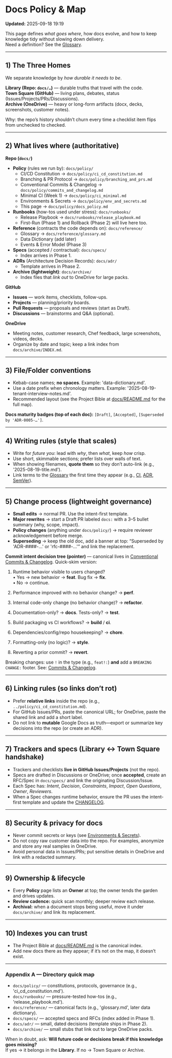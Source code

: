 # Docs Policy & Map
**Updated:** 2025-09-18 19:19

This page defines *what goes where*, how docs evolve, and how to keep knowledge tidy without slowing down delivery.  
Need a definition? See the [Glossary](../reference/glossary.md).

---

## 1) The Three Homes
We separate knowledge by *how durable it needs to be*.

**Library (Repo: `docs/…`)** — durable truths that travel with the code.  
**Town Square (GitHub)** — living plans, debates, status (Issues/Projects/PRs/Discussions).  
**Archive (OneDrive)** — heavy or long-form artifacts (docx, decks, screenshots, customer notes).

Why: the repo’s history shouldn’t churn every time a checklist item flips from unchecked to checked.

---

## 2) What lives where (authoritative)
**Repo (`docs/`)**
- **Policy** (rules we run by): `docs/policy/`
  - CI/CD Constitution → `docs/policy/ci_cd_constitution.md`
  - Branching & PR Protocol → `docs/policy/branching_and_prs.md`
  - Conventional Commits & Changelog → `docs/policy/commits_and_changelog.md`
  - Minimal CI (Week 1) → `docs/policy/ci_minimal.md`
  - Environments & Secrets → `docs/policy/env_and_secrets.md`
  - This page → `docs/policy/docs_policy.md`
- **Runbooks** (how-tos used under stress): `docs/runbooks/`
  - Release Playbook → `docs/runbooks/release_playbook.md`
  - First-Run (Phase 1) and Rollback (Phase 2) will live here too.
- **Reference** (contracts the code depends on): `docs/reference/`
  - Glossary → `docs/reference/glossary.md`
  - Data Dictionary (add later)
  - Events & Error Model (Phase 3)
- **Specs** (accepted / contractual): `docs/specs/`
  - Index arrives in Phase 1.
- **ADRs** (Architecture Decision Records): `docs/adr/`
  - Template arrives in Phase 2.
- **Archive (lightweight)**: `docs/archive/`
  - Index files that *link out* to OneDrive for large packs.

**GitHub**
- **Issues** — work items, checklists, follow-ups.  
- **Projects** — planning/priority boards.  
- **Pull Requests** — proposals and reviews (start as Draft).  
- **Discussions** — brainstorms and Q&A (optional).

**OneDrive**
- Meeting notes, customer research, Chef feedback, large screenshots, videos, decks.  
- Organize by date and topic; keep a link index from `docs/archive/INDEX.md`.

---

## 3) File/Folder conventions
- Kebab-case names; **no spaces**. Example: 'data-dictionary.md'.  
- Use a date prefix when chronology matters. Example: '2025-08-19-tenant-interview-notes.md'.  
- Recommended layout (see the Project Bible at [docs/README.md](../README.md) for the full map).

**Docs maturity badges (top of each doc):** `[Draft]`, `[Accepted]`, `[Superseded by 'ADR-0005-…']`.

---

## 4) Writing rules (style that scales)
- Write for *future you*: lead with *why*, then *what*, keep *how* crisp.  
- Use short, skimmable sections; prefer lists over walls of text.  
- When showing filenames, **quote them** so they don’t auto-link (e.g., '2025-08-19-title.md').  
- Link terms to the [Glossary](../reference/glossary.md) the first time they appear (e.g., [CI](../reference/glossary.md#ci-continuous-integration), [ADR](../reference/glossary.md#adr-architecture-decision-record), [SemVer](../reference/glossary.md#semver-semantic-versioning)).

---

## 5) Change process (lightweight governance)
- **Small edits** → normal PR. Use the intent-first template.  
- **Major rewrites** → start a Draft PR labeled `docs:` with a 3–5 bullet summary (why, scope, impact).  
- **Policy changes** (anything under `docs/policy/`) → require reviewer acknowledgement before merge.  
- **Superseding** → keep the old doc, add a banner at top: “Superseded by 'ADR-####-…' or 'rfc-####-…'” and link the replacement.

**Commit intent decision tree (pointer)** — canonical lives in [Conventional Commits & Changelog](commits_and_changelog.md). Quick-skim version:

1) Runtime behavior visible to users changed?  
   • Yes → new behavior → **feat**. Bug fix → **fix**.  
   • No  → continue.

2) Performance improved with no behavior change? → **perf**.  
3) Internal code-only change (no behavior change)? → **refactor**.  
4) Documentation-only? → **docs**. Tests-only? → **test**.  
5) Build packaging vs CI workflows? → **build** / **ci**.  
6) Dependencies/config/repo housekeeping? → **chore**.  
7) Formatting-only (no logic)? → **style**.  
8) Reverting a prior commit? → **revert**.

Breaking changes: use `!` in the type (e.g., `feat!:`) **and** add a `BREAKING CHANGE:` footer.
See: [Commits & Changelog](commits_and_changelog.md).

---

## 6) Linking rules (so links don’t rot)
- Prefer **relative links** inside the repo (e.g., `../policy/ci_cd_constitution.md`).  
- For GitHub Issues/PRs, paste the canonical URL; for OneDrive, paste the shared link and add a short label.  
- Do not link to **mutable** Google Docs as truth—export or summarize key decisions into the repo (or create an ADR).

---

## 7) Trackers and specs (Library ↔ Town Square handshake)
- Trackers and checklists **live in GitHub Issues/Projects** (not the repo).  
- Specs are drafted in Discussions or OneDrive; once **accepted**, create an RFC/Spec in `docs/specs/` and link the originating Discussion/Issue.  
- Each Spec has: *Intent*, *Decision*, *Constraints*, *Impact*, *Open Questions*, *Owner*, *Reviewers*.  
- When a Spec changes runtime behavior, ensure the PR uses the intent-first template and update the [CHANGELOG](../../CHANGELOG.md).

---

## 8) Security & privacy for docs
- Never commit secrets or keys (see [Environments & Secrets](env_and_secrets.md)).  
- Do not copy raw customer data into the repo. For examples, anonymize and store any real samples in OneDrive.  
- Avoid personal data in Issues/PRs; put sensitive details in OneDrive and link with a redacted summary.

---

## 9) Ownership & lifecycle
- Every **Policy** page lists an **Owner** at top; the owner tends the garden and drives updates.  
- **Review cadence:** quick scan monthly; deeper review each release.  
- **Archival:** when a document stops being useful, move it under `docs/archive/` and link its replacement.

---

## 10) Indexes you can trust
- The Project Bible at [docs/README.md](../README.md) is the canonical index.  
- Add new docs there as they appear; if it’s not on the map, it doesn’t exist.

---

### Appendix A — Directory quick map
- `docs/policy/` — constitutions, protocols, governance (e.g., 'ci_cd_constitution.md').  
- `docs/runbooks/` — pressure-tested how-tos (e.g., 'release_playbook.md').  
- `docs/reference/` — canonical facts (e.g., 'glossary.md', later data dictionary).  
- `docs/specs/` — accepted specs and RFCs (index added in Phase 1).  
- `docs/adr/` — small, dated decisions (template ships in Phase 2).  
- `docs/archive/` — small stubs that link out to large OneDrive packs.

When in doubt, ask: **Will future code or decisions break if this knowledge goes missing?**  
If yes → it belongs in the **Library**. If no → Town Square or Archive.
